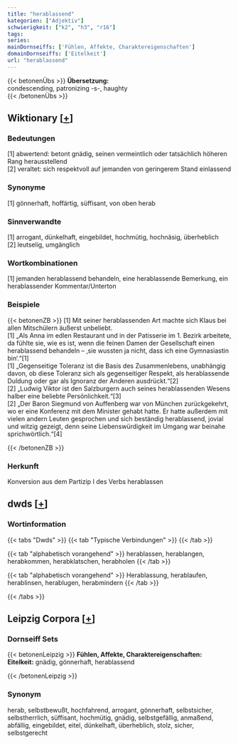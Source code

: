 ```yaml
---
title: "herablassend"
kategorien: ["Adjektiv"]
schwierigkeit: ["k2", "h3", "r16"]
tags:
series:
mainDornseiffs: ['Fühlen, Affekte, Charaktereigenschaften']
domainDornseiffs: ['Eitelkeit']
url: "herablassend"
---
```


{{< betonenÜbs >}}
**Übersetzung:**  
condescending, patronizing -s-, haughty  
{{< /betonenÜbs >}}

## Wiktionary [[+](https://de.wiktionary.org/wiki/herablassend)]

### Bedeutungen
[1] abwertend: betont gnädig, seinen vermeintlich oder tatsächlich höheren Rang herausstellend  
[2] veraltet: sich respektvoll auf jemanden von geringerem Stand einlassend  

### Synonyme
[1] gönnerhaft, hoffärtig, süffisant, von oben herab  

### Sinnverwandte
[1] arrogant, dünkelhaft, eingebildet, hochmütig, hochnäsig, überheblich  
[2] leutselig, umgänglich  

### Wortkombinationen
[1] jemanden herablassend behandeln, eine herablassende Bemerkung, ein herablassender Kommentar/Unterton  

### Beispiele
{{< betonenZB >}}
[1] Mit seiner herablassenden Art machte sich Klaus bei allen Mitschülern äußerst unbeliebt.  
[1] „Als Anna im edlen Restaurant und in der Patisserie im 1. Bezirk arbeitete, da fühlte sie, wie es ist, wenn die feinen Damen der Gesellschaft einen herablassend behandeln – ‚sie wussten ja nicht, dass ich eine Gymnasiastin bin‘.“[1]  
[1] „Gegenseitige Toleranz ist die Basis des Zusammenlebens, unabhängig davon, ob diese Toleranz sich als gegenseitiger Respekt, als herablassende Duldung oder gar als Ignoranz der Anderen ausdrückt.“[2]  
[2] „Ludwig Viktor ist den Salzburgern auch seines herablassenden Wesens halber eine beliebte Persönlichkeit.“[3]  
[2] „Der Baron Siegmund von Auffenberg war von München zurückgekehrt, wo er eine Konferenz mit dem Minister gehabt hatte. Er hatte außerdem mit vielen andern Leuten gesprochen und sich beständig herablassend, jovial und witzig gezeigt, denn seine Liebenswürdigkeit im Umgang war beinahe sprichwörtlich.“[4]  

{{< /betonenZB >}}
### Herkunft
Konversion aus dem Partizip I des Verbs herablassen  



## dwds [[+](https://www.dwds.de/wb/herablassend)]

### Wortinformation
{{< tabs "Dwds" >}}
{{< tab "Typische Verbindungen" >}}
{{< /tab >}}

{{< tab "alphabetisch vorangehend" >}}
herablassen, herablangen, herabkommen, herabklatschen, herabholen
{{< /tab >}}

{{< tab "alphabetisch vorangehend" >}}
Herablassung, herablaufen, herablinsen, herablugen, herabmindern
{{< /tab >}}

{{< /tabs >}}

## Leipzig Corpora [[+](https://corpora.uni-leipzig.de/en/res?word=herablassend&corpusId=deu_newscrawl-public_2018)]

### Dornseiff Sets
{{< betonenLeipzig >}}
**Fühlen, Affekte, Charaktereigenschaften:**  
**Eitelkeit:** gnädig, gönnerhaft, herablassend  

{{< /betonenLeipzig >}}

### Synonym
herab, selbstbewußt, hochfahrend, arrogant, gönnerhaft, selbstsicher, selbstherrlich, süffisant, hochmütig, gnädig, selbstgefällig, anmaßend, abfällig, eingebildet, eitel, dünkelhaft, überheblich, stolz, sicher, selbstgerecht

